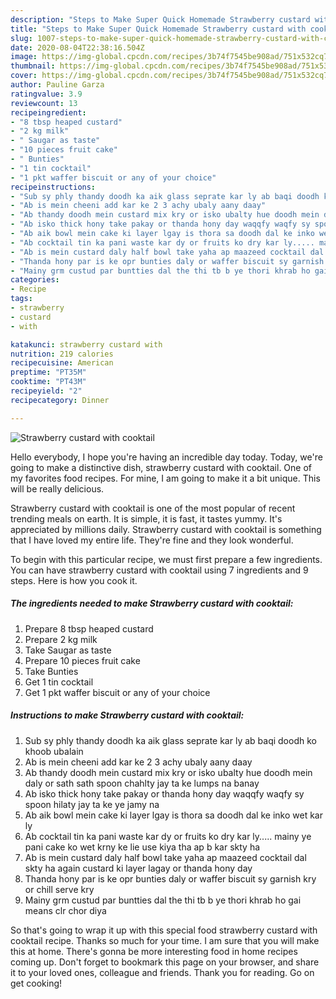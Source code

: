 ```yaml
---
description: "Steps to Make Super Quick Homemade Strawberry custard with cooktail"
title: "Steps to Make Super Quick Homemade Strawberry custard with cooktail"
slug: 1007-steps-to-make-super-quick-homemade-strawberry-custard-with-cooktail
date: 2020-08-04T22:38:16.504Z
image: https://img-global.cpcdn.com/recipes/3b74f7545be908ad/751x532cq70/strawberry-custard-with-cooktail-recipe-main-photo.jpg
thumbnail: https://img-global.cpcdn.com/recipes/3b74f7545be908ad/751x532cq70/strawberry-custard-with-cooktail-recipe-main-photo.jpg
cover: https://img-global.cpcdn.com/recipes/3b74f7545be908ad/751x532cq70/strawberry-custard-with-cooktail-recipe-main-photo.jpg
author: Pauline Garza
ratingvalue: 3.9
reviewcount: 13
recipeingredient:
- "8 tbsp heaped custard"
- "2 kg milk"
- " Saugar as taste"
- "10 pieces fruit cake"
- " Bunties"
- "1 tin cocktail"
- "1 pkt waffer biscuit or any of your choice"
recipeinstructions:
- "Sub sy phly thandy doodh ka aik glass seprate kar ly ab baqi doodh ko khoob ubalain"
- "Ab is mein cheeni add kar ke 2 3 achy ubaly aany daay"
- "Ab thandy doodh mein custard mix kry or isko ubalty hue doodh mein daly or sath sath spoon chahlty jay ta ke lumps na banay"
- "Ab isko thick hony take pakay or thanda hony day waqqfy waqfy sy spoon hilaty jay ta ke ye jamy na"
- "Ab aik bowl mein cake ki layer lgay is thora sa doodh dal ke inko wet kar ly"
- "Ab cocktail tin ka pani waste kar dy or fruits ko dry kar ly..... mainy ye pani cake ko wet krny ke lie use kiya tha ap b kar skty ha"
- "Ab is mein custard daly half bowl take yaha ap maazeed cocktail dal skty ha again custard ki layer lagay or thanda hony day"
- "Thanda hony par is ke opr bunties daly or waffer biscuit sy garnish kry or chill serve kry"
- "Mainy grm custud par buntties dal the thi tb b ye thori khrab ho gai means clr chor diya"
categories:
- Recipe
tags:
- strawberry
- custard
- with

katakunci: strawberry custard with 
nutrition: 219 calories
recipecuisine: American
preptime: "PT35M"
cooktime: "PT43M"
recipeyield: "2"
recipecategory: Dinner

---
```



![Strawberry custard with cooktail](https://img-global.cpcdn.com/recipes/3b74f7545be908ad/751x532cq70/strawberry-custard-with-cooktail-recipe-main-photo.jpg)

Hello everybody, I hope you're having an incredible day today. Today, we're going to make a distinctive dish, strawberry custard with cooktail. One of my favorites food recipes. For mine, I am going to make it a bit unique. This will be really delicious.

Strawberry custard with cooktail is one of the most popular of recent trending meals on earth. It is simple, it is fast, it tastes yummy. It's appreciated by millions daily. Strawberry custard with cooktail is something that I have loved my entire life. They're fine and they look wonderful.




To begin with this particular recipe, we must first prepare a few ingredients. You can have strawberry custard with cooktail using 7 ingredients and 9 steps. Here is how you cook it.

<!--inarticleads1-->

##### The ingredients needed to make Strawberry custard with cooktail:

1. Prepare 8 tbsp heaped custard
1. Prepare 2 kg milk
1. Take  Saugar as taste
1. Prepare 10 pieces fruit cake
1. Take  Bunties
1. Get 1 tin cocktail
1. Get 1 pkt waffer biscuit or any of your choice




<!--inarticleads2-->

##### Instructions to make Strawberry custard with cooktail:

1. Sub sy phly thandy doodh ka aik glass seprate kar ly ab baqi doodh ko khoob ubalain
1. Ab is mein cheeni add kar ke 2 3 achy ubaly aany daay
1. Ab thandy doodh mein custard mix kry or isko ubalty hue doodh mein daly or sath sath spoon chahlty jay ta ke lumps na banay
1. Ab isko thick hony take pakay or thanda hony day waqqfy waqfy sy spoon hilaty jay ta ke ye jamy na
1. Ab aik bowl mein cake ki layer lgay is thora sa doodh dal ke inko wet kar ly
1. Ab cocktail tin ka pani waste kar dy or fruits ko dry kar ly..... mainy ye pani cake ko wet krny ke lie use kiya tha ap b kar skty ha
1. Ab is mein custard daly half bowl take yaha ap maazeed cocktail dal skty ha again custard ki layer lagay or thanda hony day
1. Thanda hony par is ke opr bunties daly or waffer biscuit sy garnish kry or chill serve kry
1. Mainy grm custud par buntties dal the thi tb b ye thori khrab ho gai means clr chor diya




So that's going to wrap it up with this special food strawberry custard with cooktail recipe. Thanks so much for your time. I am sure that you will make this at home. There's gonna be more interesting food in home recipes coming up. Don't forget to bookmark this page on your browser, and share it to your loved ones, colleague and friends. Thank you for reading. Go on get cooking!
